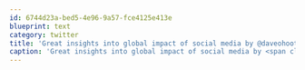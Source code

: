 ```yaml
---
id: 6744d23a-bed5-4e96-9a57-fce4125e413e
blueprint: text
category: twitter
title: 'Great insights into global impact of social media by @daveohoots at #imgroup ow.ly/i/rNXT'
caption: 'Great insights into global impact of social media by <span class="username username_linked">@<a href="https://twitter.com/daveohoots" title="Dave Olson xHoot">daveohoots</a></span> at <span class="hashtag hashtag_local">#<a href="http://tweettemp.darylchymko.ca/?tag=imgroup">imgroup</a> <a href="http://ow.ly/i/rNXT" title="http://ow.ly/i/rNXT" class="link link_untco">ow.ly/i/rNXT</a>'
---
```

